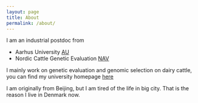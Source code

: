 ```yaml
---
layout: page
title: About
permalink: /about/
---
```


I am an industrial postdoc from    
- Aarhus University [AU](http://www.au.dk/en/)    
- Nordic Cattle Genetic Evaluation [NAV](http://www.nordicebv.info/Forside.htm)  

I mainly work on genetic evaluation and genomic selection on dairy cattle, you can find my university homepage [here](http://pure.au.dk/portal/en/persons/id/(9eb94cac-b972-4be2-a6b1-ddd8639e83d9/).html)  


I am originally from Beijing, but I am tired of the life in big city. That is the reason I live in Denmark now.  
